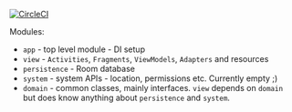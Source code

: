 [![CircleCI](https://circleci.com/gh/pchmielowski/Shopping-list.svg?style=svg)](https://circleci.com/gh/pchmielowski/Shopping-list)

Modules:

* `app` - top level module - DI setup
* `view` - `Activities`, `Fragments`, `ViewModels`, `Adapters` and resources
* `persistence` - Room database
* `system` - system APIs - location, permissions etc. Currently empty ;)
* `domain` - common classes, mainly interfaces. `view` depends on `domain` but does know anything about `persistence` and `system`.

